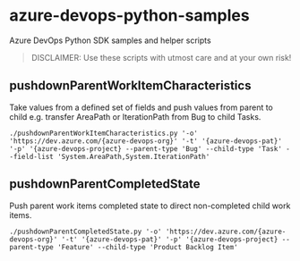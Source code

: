 # azure-devops-python-samples

Azure DevOps Python SDK samples and helper scripts

> DISCLAIMER: Use these scripts with utmost care and at your own risk!

## pushdownParentWorkItemCharacteristics

Take values from a defined set of fields and push values from parent to child e.g. transfer AreaPath or IterationPath from Bug to child Tasks.

```shell
./pushdownParentWorkItemCharacteristics.py '-o' 'https://dev.azure.com/{azure-devops-org}' '-t' '{azure-devops-pat}' '-p' '{azure-devops-project} --parent-type 'Bug' --child-type 'Task' --field-list 'System.AreaPath,System.IterationPath'
```

## pushdownParentCompletedState

Push parent work items completed state to direct non-completed child work items.

```shell
./pushdownParentCompletedState.py '-o' 'https://dev.azure.com/{azure-devops-org}' '-t' '{azure-devops-pat}' '-p' '{azure-devops-project} --parent-type 'Feature' --child-type 'Product Backlog Item'
```
